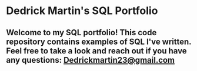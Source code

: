 
# Dedrick Martin's SQL Portfolio

## Welcome to my SQL portfolio! This code repository contains examples of SQL I've written. Feel free to take a look and reach out if you have any questions: Dedrickmartin23@gmail.com
